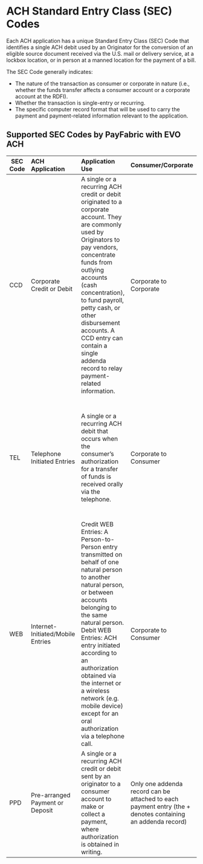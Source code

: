 # ACH Standard Entry Class (SEC) Codes

Each ACH application has a unique Standard Entry Class (SEC) Code that identifies a single ACH debit used by an Originator for the conversion of an eligible source document received via the U.S. mail or delivery service, at a lockbox location, or in person at a manned location for the payment of a bill. 

The SEC Code generally indicates:
- The nature of the transaction as consumer or corporate in nature (i.e., whether the funds transfer affects a consumer account or a corporate account at the RDFI). 
- Whether the transaction is single-entry or recurring.
- The specific computer record format that will be used to carry the payment and payment-related information relevant to the application.

## Supported SEC Codes by PayFabric with EVO ACH

| SEC Code             | ACH Application              | Application Use       |  Consumer/Corporate | Authorization Requirements    |
| -------------------- | :---------------------------- | :-------------------- | :-------------------- |:---------------------------- | 
| CCD | Corporate Credit or Debit | A single or a recurring ACH credit or debit originated to a corporate account. They are commonly used by Originators to pay vendors, concentrate funds from outlying accounts (cash concentration), to fund payroll, petty cash, or other disbursement accounts. A CCD entry can contain a single addenda record to relay payment-related information.| Corporate to Corporate | Agreement required for transfers between companies; written authorization implied. |
| TEL | Telephone Initiated Entries | A single or a recurring ACH debit that occurs when the consumer’s authorization for a transfer of funds is received orally via the telephone. | Corporate to Consumer | For Single, recorded oral authorization or written notice provided to the consumer confirming the oral authorization.*  For Recurring, a copy of the authorization must be provided to the consumer. |
| WEB | Internet-Initiated/Mobile Entries | Credit WEB Entries: A Person-to-Person entry transmitted on behalf of one natural person to another natural person, or between accounts belonging to the same natural person. Debit WEB Entries: ACH entry initiated according to an authorization obtained via the internet or a wireless network (e.g. mobile device) except for an oral authorization via a telephone call.| Corporate to Consumer | For credit WEB Entries: no authorization by the Receiver. For debit WEB Entries: similarly authenticated. |
| PPD | Pre-arranged Payment or Deposit | A single or a recurring ACH credit or debit sent by an originator to a consumer account to make or collect a payment, where authorization is obtained in writing.| Only one addenda record can be attached to each payment entry (the + denotes containing an addenda record)| Corporate to Consumer | For debit WEB Entries: similarly authenticated|Direct Deposit; Oral/Nonwritten; Direct Payments; Written. |
